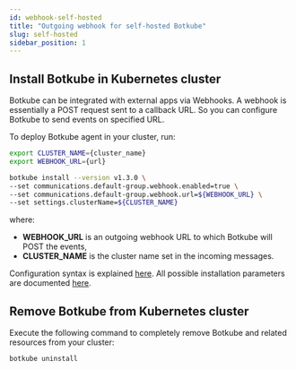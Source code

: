 ```yaml
---
id: webhook-self-hosted
title: "Outgoing webhook for self-hosted Botkube"
slug: self-hosted
sidebar_position: 1
---
```


## Install Botkube in Kubernetes cluster

Botkube can be integrated with external apps via Webhooks. A webhook is essentially a POST request sent to a callback URL. So you can configure Botkube to send events on specified URL.

To deploy Botkube agent in your cluster, run:

```bash
export CLUSTER_NAME={cluster_name}
export WEBHOOK_URL={url}

botkube install --version v1.3.0 \
--set communications.default-group.webhook.enabled=true \
--set communications.default-group.webhook.url=${WEBHOOK_URL} \
--set settings.clusterName=${CLUSTER_NAME}
```

where:

- **WEBHOOK_URL** is an outgoing webhook URL to which Botkube will POST the events,
- **CLUSTER_NAME** is the cluster name set in the incoming messages.

Configuration syntax is explained [here](../../configuration).
All possible installation parameters are documented [here](../../configuration/helm-chart-parameters).

## Remove Botkube from Kubernetes cluster

Execute the following command to completely remove Botkube and related resources from your cluster:

```bash
botkube uninstall
```
